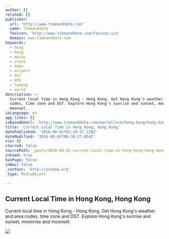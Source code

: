 ```yaml
---
author: []
related: []
publisher:
  url: 'http://www.timeanddate.com'
  name: Timeanddate
  favicon: 'http://www.timeanddate.com/favicon.ico'
  domain: www.timeanddate.com
keywords:
  - hong
  - kong
  - macau
  - clock
  - moon
  - airport
  - dst
  - mfm
  - lookup
  - world
description: >-
  Current local time in Hong Kong - Hong Kong. Get Hong Kong's weather and area
  codes, time zone and DST. Explore Hong Kong's sunrise and sunset, moonrise and
  moonset.
inLanguage: en
app_links: []
isBasedOnUrl: 'http://www.timeanddate.com/worldclock/hong-kong/hong-kong'
title: 'Current Local Time in Hong Kong, Hong Kong'
datePublished: '2016-08-01T01:34:57.128Z'
dateModified: '2016-08-01T00:38:27.054Z'
via: {}
starred: false
sourcePath: _posts/2016-08-01-current-local-time-in-hong-kong-hong-kong.md
inFeed: true
hasPage: false
inNav: false
_context: 'http://schema.org'
_type: MediaObject

---
```

<article style=""><h1>Current Local Time in Hong Kong, Hong Kong</h1><p>Current local time in Hong Kong - Hong Kong. Get Hong Kong's weather and area codes, time zone and DST. Explore Hong Kong's sunrise and sunset, moonrise and moonset.</p><img src="https://www.timeanddate.com/scripts/cityog.php?title=Current%20Local%20Time%20in&amp;city=Hong%20Kong&amp;country=Hong%20Kong&amp;image=hong-kong1" /></article>